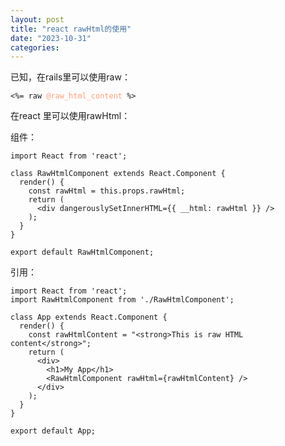 ```yaml
---
layout: post
title: "react rawHtml的使用"
date: "2023-10-31"
categories: 
---
```

<p>已知，在rails里可以使用raw：</p>

<pre>
<code>&lt;%= raw <span style="color:#ffa07a">@raw_html_content</span> %&gt;</code></pre>

<p>在react 里可以使用rawHtml：</p>

<p>组件：</p>

<pre>
<code>import React from &#39;react&#39;;

class RawHtmlComponent extends React.Component {
  render() {
    const rawHtml = this.props.rawHtml;
    return (
      &lt;div dangerouslySetInnerHTML={{ __html: rawHtml }} /&gt;
    );
  }
}

export default RawHtmlComponent;</code></pre>

<p>引用：</p>

<pre>
<code>import React from &#39;react&#39;;
import RawHtmlComponent from &#39;./RawHtmlComponent&#39;;

class App extends React.Component {
  render() {
    const rawHtmlContent = &quot;&lt;strong&gt;This is raw HTML content&lt;/strong&gt;&quot;;
    return (
      &lt;div&gt;
        &lt;h1&gt;My App&lt;/h1&gt;
        &lt;RawHtmlComponent rawHtml={rawHtmlContent} /&gt;
      &lt;/div&gt;
    );
  }
}

export default App;</code></pre>

